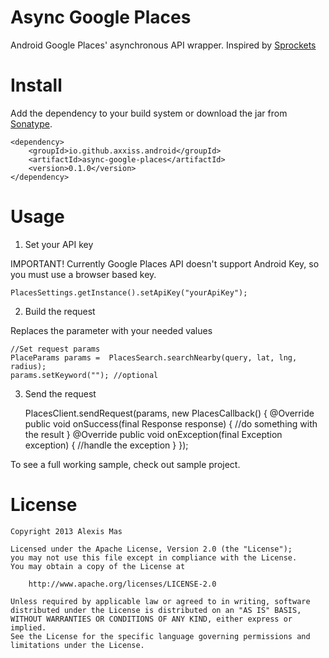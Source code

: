Async Google Places
===================

Android Google Places' asynchronous API wrapper. Inspired by [Sprockets][2]


Install
=======

Add the dependency to your build system or download the jar from [Sonatype][1].

    <dependency>
        <groupId>io.github.axxiss.android</groupId>
        <artifactId>async-google-places</artifactId>
        <version>0.1.0</version>
    </dependency>

Usage
=====

1. Set your API key

IMPORTANT! Currently Google Places API doesn't support Android Key, so you must use a browser based key.


    PlacesSettings.getInstance().setApiKey("yourApiKey");


2. Build the request

Replaces the parameter with your needed values


    //Set request params
    PlaceParams params =  PlacesSearch.searchNearby(query, lat, lng, radius);
    params.setKeyword(""); //optional



3. Send the request


    PlacesClient.sendRequest(params, new PlacesCallback() {
        @Override
        public void onSuccess(final Response response) {
          //do something with the result
        }
        @Override
        public void onException(final Exception exception) {
          //handle the exception
        }
    });


To see a full working sample, check out sample project.

License
=======

    Copyright 2013 Alexis Mas

    Licensed under the Apache License, Version 2.0 (the "License");
    you may not use this file except in compliance with the License.
    You may obtain a copy of the License at

        http://www.apache.org/licenses/LICENSE-2.0

    Unless required by applicable law or agreed to in writing, software
    distributed under the License is distributed on an "AS IS" BASIS,
    WITHOUT WARRANTIES OR CONDITIONS OF ANY KIND, either express or implied.
    See the License for the specific language governing permissions and
    limitations under the License.



 [1]: https://oss.sonatype.org/index.html#nexus-search;quick~async-google-places
 [2]: https://github.com/pushbit/sprockets/
